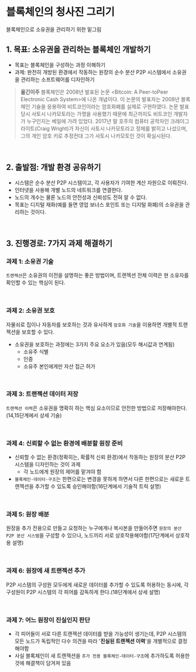 # 블록체인의 청사진 그리기

블록체인으로 소유권을 관리하기 위한 밑그림

## 1. 목표: 소유권을 관리하는 블록체인 개발하기

- 목표는 블록체인을 구성하는 과정 이해하기
- 과제: 완전히 개방된 환경에서 작동하는 원장의 순수 분산 P2P 시스템에서 소유권을 관리하는 소프트웨어를 디자인하기

> **옮긴이주**
> 블록체인은 2008년 발표된 논문 <Bitcoin: A Peer-toPeer Electronic Cash System>에 나온 개념이다. 이 논문의 발표자는 2008년 블록체인 기술을 응용하여 비트코인이라는 암호화폐를 실제로 구현하였다. 논문 발표 당시 사토시 나카모토라는 가명을 사용했기 때문에 최근까지도 비트코인 개발자가 누구인지는 베일에 가려 있었다. 2017년 말 호주의 컴퓨터 공학자인 크레이그 라이트(Craig Wright)가 자신이 사토시 나카모토라고 정체를 밝히고 나섰으며, 그의 개인 암호 키로 추정컨대 그가 사토시 나카모토인 것이 확실시된다.

<br>

## 2. 출발점: 개발 환경 공유하기

- 시스템은 순수 분산 P2P 시스템이고, 각 사용자가 기여한 계산 자원으로 이뤄진다.
- 인터넷을 사용해 개별 노드의 네트워크를 연결한다.
- 노드의 개수는 물론 노드의 안전성과 신뢰성도 전혀 알 수 없다.
- 목표는 디지털 재화(예를 들면 영업 보너스 포인트 또는 디지털 화폐)의 소유권을 관리하는 것이다.

<br>

## 3. 진행경로: 7가지 과제 해결하기

### 과제 1: 소유권 기술

`트랜젝션`은 소유권의 이전을 설명하는 좋은 방법이며, 트랜젝션 전체 이력은 현 소유자를 확인할 수 있는 핵심이 된다.

<br>

### 과제 2: 소유권 보호

자물쇠로 집이나 자동차를 보호하는 것과 유사하게 `암호화 기술`을 이용하면 개별적 트랜젝션을 보호할 수 있다.

- 소유권을 보호하는 과정에는 3가지 주요 요소가 있음(모두 해시값과 연계됨)
  - 소유주 식별
  - 인증
  - 소유주 본인에게만 자산 접근 허가

<br>

### 과제 3: 트랜젝션 데이터 저장

`트랜젝션 이력`은 소유권을 명확히 하는 핵심 요소이므로 안전한 방법으로 저장해야한다.(14,15단계에서 상세 기술)

<br>

### 과제 4: 신뢰할 수 없는 환경에 배분할 원장 준비

- 신뢰할 수 없는 환경(정확히는, 확률적 신뢰 환경)에서 작동하는 원장의 분산 P2P 시스템을 디자인하는 것이 과제
  - 각 노드에게 원장의 제어를 맡겨야 함
- `블록체인-데이터-구조`는 한편으로는 변경을 못하게 하면서 다른 한편으로는 새로운 트랜젝션을 추가할 수 있도록 승인해야함(16단계에서 기술적 트릭 설명)

<br>

### 과제 5: 원장 배분

원장을 추가 전용으로 만들고 요청하는 누구에게나 복사본을 만들어주면 `원장의 분산 P2P 분산 시스템`을 구성할 수 있으나, 노드끼리 서로 상호작용해야함(17단계에서 상호작용 설명)

<br>

### 과제 6: 원장에 새 트랜젝션 추가

P2P 시스템의 구성원 모두에게 새로운 데이터를 추가할 수 있도록 허용하는 동시에, 각 구성원이 P2P 시스템의 각 피어를 감독하게 한다.(18단계에서 상세 설명)

<br>

### 과제 7: 어느 원장이 진실인지 판단

- 각 피어들이 서로 다른 트랜젝션 데이터를 받을 가능성이 생기는데, P2P 시스템의 모든 노드가 독립적인 다수 의견을 따라 '**진실된 트랜젝션 이력**'을 개별적으로 결정해야함
- 사실 블록체인이 새 트랜젝션을 `추가 전용 블록체인-데이터-구조`에 추가하도록 허용한 것에 해결책이 담겨져 있음
